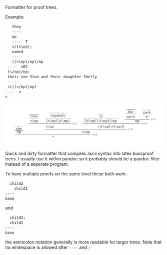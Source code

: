 Formatter for proof trees. 

Example:

       they
       ----
       np
       ----  T
       s/(s\np);
       named
       ----
       ((s\np)/np)/np
     ----  >B2
     (s/np)/np;
     their son Stan and their daughter Shelly
     ----
     s\((s/np)/np)
    ----  <
    s

![Rendered](Example.png)


Quick and dirty formatter that compiles ascii syntax into latex bussproof trees. I usually use it within pandoc so it probably should be a pandoc filter instead of a seperate program.

To have multiple proofs on the same level these both work:


      child2
        child1
    ----
    base

and

      child2;
      child1
    ----
    base

the semicolon notation generally is more readable for larger trees. Note that no whitespace is allowed after `----` and `;`
